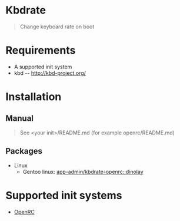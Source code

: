 # Kbdrate

> Change keyboard rate on boot

# Requirements

- A supported init system
- kbd -- http://kbd-project.org/

# Installation

## Manual

> See \<your init\>/README.md (for example openrc/README.md)

## Packages

- Linux
  - Gentoo linux: [app-admin/kbdrate-openrc::dinolay](https://ari-web.xyz/gentooatom/app-admin/kbdrate-openrc)

# Supported init systems

- [OpenRC](/openrc)
